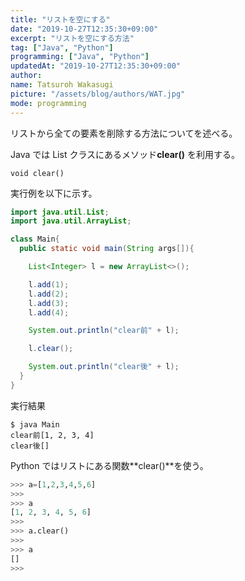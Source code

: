 ```yaml
---
title: "リストを空にする"
date: "2019-10-27T12:35:30+09:00"
excerpt: "リストを空にする方法"
tag: ["Java", "Python"]
programming: ["Java", "Python"]
updatedAt: "2019-10-27T12:35:30+09:00"
author:
name: Tatsuroh Wakasugi
picture: "/assets/blog/authors/WAT.jpg"
mode: programming
---
```


リストから全ての要素を削除する方法についてを述べる。

<div class="note_content_by_programming_language" id="note_content_Java">

Java では List クラスにあるメソッド**clear()** を利用する。

`void clear()`

実行例を以下に示す。

```java
import java.util.List;
import java.util.ArrayList;

class Main{
  public static void main(String args[]){

    List<Integer> l = new ArrayList<>();

    l.add(1);
    l.add(2);
    l.add(3);
    l.add(4);

    System.out.println("clear前" + l);

    l.clear();

    System.out.println("clear後" + l);
  }
}
```

実行結果

```
$ java Main
clear前[1, 2, 3, 4]
clear後[]
```

</div>
<div class="note_content_by_programming_language" id="note_content_Python">

Python ではリストにある関数**clear()**を使う。

```python
>>> a=[1,2,3,4,5,6]
>>>
>>> a
[1, 2, 3, 4, 5, 6]
>>>
>>> a.clear()
>>>
>>> a
[]
>>>
```

</div>

